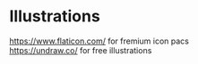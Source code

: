 # Illustrations

https://www.flaticon.com/ for fremium icon pacs  
https://undraw.co/ for free illustrations  